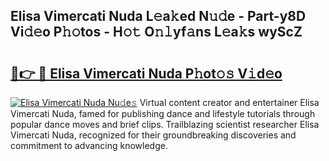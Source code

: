 ## Elisa Vimercati Nuda L𝚎a𝚔ed N𝚞𝚍e - Part-y8D Vi𝚍𝚎o P𝚑𝚘tos - H𝚘𝚝 O𝚗𝚕yf𝚊ns L𝚎a𝚔s wyScZ

# <h2><a href="http://kfb75t.oniu.top/?m=Elisa+Vimercati+Nuda">🔗👉 🔴 Elisa Vimercati Nuda P𝚑ot𝚘𝚜 V𝚒d𝚎o</a></h2>

[![Elisa Vimercati Nuda Nu𝚍e𝚜](https://i.imgur.com/0qMVB7G.gif)](http://kfb75t.oniu.top/?m=Elisa+Vimercati+Nuda)
Virtual content creator and entertainer Elisa Vimercati Nuda, famed for publishing dance and lifestyle tutorials through popular dance moves and brief clips. Trailblazing scientist researcher Elisa Vimercati Nuda, recognized for their groundbreaking discoveries and commitment to advancing knowledge.  
